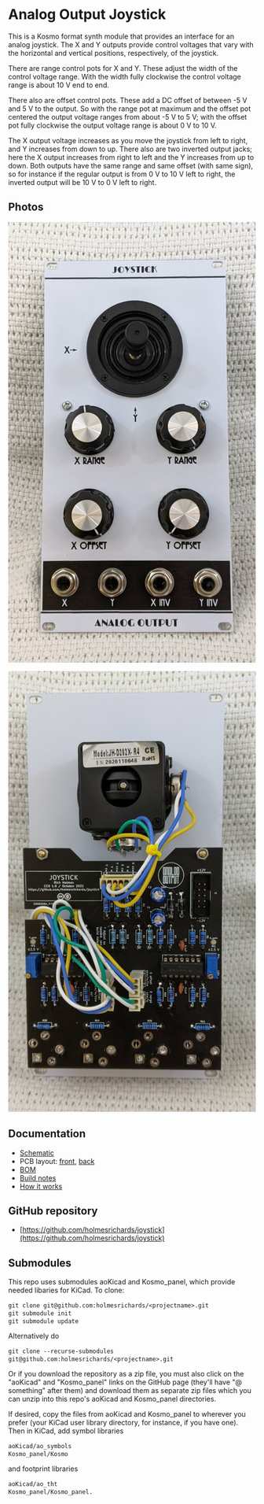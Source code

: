 # Analog Output Joystick

This is a Kosmo format synth module that provides an interface for an analog joystick. The X and Y outputs provide control voltages that vary with the horizontal and vertical positions, respectively, of the joystick.

There are range control pots for X and Y. These adjust the width of the control voltage range. With the width fully clockwise the control voltage range is about 10 V end to end.

There also are offset control pots. These add a DC offset of between -5 V and 5 V to the output. So with the range pot at maximum and the offset pot centered the output voltage ranges from about -5 V to 5 V; with the offset pot fully clockwise the output voltage range is about 0 V to 10 V.

The X output voltage increases as you move the joystick from left to right, and Y increases from down to up. There also are two inverted output jacks; here the X output increases from right to left and the Y increases from up to down. Both outputs have the same range and same offset (with same sign), so for instance if the regular output is from 0 V to 10 V left to right, the inverted output will be 10 V to 0 V left to right.


## Photos

![](Images/front.jpg)

![](Images/back.jpg)


## Documentation

* [Schematic](Docs/joystick.pdf)
* PCB layout: [front](Docs/joystick_layout_front.pdf), [back](Docs/joystick_layout_back.pdf)
* [BOM](Docs/joystick_bom.md)
* [Build notes](Docs/build.md)
* [How it works](Docs/howitworks.md)

## GitHub repository

* [https://github.com/holmesrichards/joystick](https://github.com/holmesrichards/joystick)


## Submodules

This repo uses submodules aoKicad and Kosmo_panel, which provide needed libaries for KiCad. To clone:

```
git clone git@github.com:holmesrichards/<projectname>.git
git submodule init
git submodule update
```


Alternatively do

```
git clone --recurse-submodules git@github.com:holmesrichards/<projectname>.git
```

Or if you download the repository as a zip file, you must also click on the "aoKicad" and "Kosmo\_panel" links on the GitHub page (they'll have "@ something" after them) and download them as separate zip files which you can unzip into this repo's aoKicad and Kosmo\_panel directories.

If desired, copy the files from aoKicad and Kosmo\_panel to wherever you prefer (your KiCad user library directory, for instance, if you have one). Then in KiCad, add symbol libraries 

```
aoKicad/ao_symbols
Kosmo_panel/Kosmo
```
and footprint libraries 
```
aoKicad/ao_tht
Kosmo_panel/Kosmo_panel.
```
